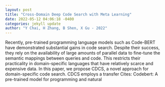 ```yaml
--- 
layout: post 
title: "Cross-Domain Deep Code Search with Meta Learning" 
date: 2022-05-12 04:06:18 -0400 
categories: jekyll update 
author: "Y Chai, H Zhang, B Shen, X Gu - 2022" 
--- 
```

Recently, pre-trained programming language models such as Code-BERT have demonstrated substantial gains in code search. Despite their success, they rely on the availability of large amounts of parallel data to fine-tune the semantic mappings between queries and code. This restricts their practicality in domain-specific languages that have relatively scarce and expensive data. In this paper, we propose CDCS, a novel approach for domain-specific code search. CDCS employs a transfer Cites: Codebert: A pre-trained model for programming and natural